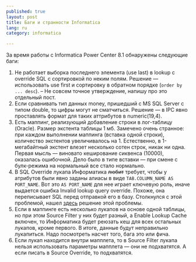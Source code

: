 ```yaml
---
published: true
layout: post
title: Баги и странности Informatica
lang: ru
category: informatica

---
```


За время работы с Informatica Power Center 8.1 обнаружены следующие баги:

1. Не работает выборка последнего элемента (use last) в lookup с override SQL с сортировкой по неким полям. Решение — использовать use first и сортировку в обратном порядке (`order by ... desc`). – Не совсем точное утверждение, напишу про это отдельный пост.
2. Если сравнивать тип данных money, пришедший с MS SQL Server с типом double, то цифры могут не сматчиться. Решение — в IPC явно проставлять формат для таких аттрибутов в numeric(19,4). 
3. Есть маппинг, реализующий добавление строки в лог-таблицу (Oracle). Размер экстента таблицы 1 мб. Замечено очень странное: при каждом выполнении маппинга (вставка одной строки), количество экстентов увеличивалось на 1. Естественно, в 1-мегабайтный экстент влезет несколько сотен строк, никак ни одна.  Первая мысль — виновато кеширование сиквенса (10000), оказалась ошибочной. Дело было в типе вставки — при смене с булк-режима на нормальный все стало нормально. 
4. В SQL Override лукапа Информатика <s>любит</s> требует, чтобы у атрибутов были явно заданы алиасы в виде `TAB.COLUMN_NAME AS PORT_NAME`. Вот это `AS PORT_NAME` для нее играет ключевую роль, иначе выдается ошибка Invalid lookup query override. Похоже, она переписывает SQL перед отправкой его в базу. Столкнулся с этой проблемой, нашел [здесь](http://myinformatica.blogspot.com/2008/03/invalid-lookup-override.html) решение этой проблемы.
5. Если в маппинге есть несколько лукапов на основе одной таблицы, но при этом Source Filter у них будет разный, а Enable Lookup Cache включен, то Информатика будет реюзать кеш для всех остальных лукапов, кроме первого. В итоге, данные будут неправильно лукапиться. Надо посмотреть насчет того, бага это или фича.
6. Если лукап находится внутри мапплета, то в Source Filter лукапа нельзя использовать параметры мапплета — они не подхватятся. А если писать в Source Override, то подхватятся.
